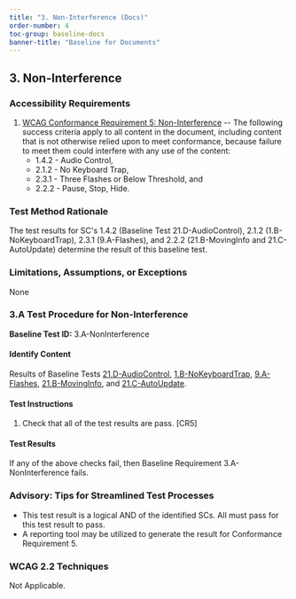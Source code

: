```yaml
---
title: "3. Non-Interference (Docs)"
order-number: 4
toc-group: baseline-docs
banner-title: "Baseline for Documents"
---
```


## 3. Non-Interference

### Accessibility Requirements

1.  [WCAG Conformance Requirement 5: Non-Interference](https://www.w3.org/WAI/WCAG22/Understanding/conformance#conf-req5) -- The following success criteria apply to all content in the document, including content that is not otherwise relied upon to meet conformance, because failure to meet them could interfere with any use of the content:
    -   1.4.2 - Audio Control,
    -   2.1.2 - No Keyboard Trap,
    -   2.3.1 - Three Flashes or Below Threshold, and
    -   2.2.2 - Pause, Stop, Hide.

### Test Method Rationale

The test results for SC's 1.4.2 (Baseline Test 21.D-AudioControl), 2.1.2 (1.B-NoKeyboardTrap), 2.3.1 (9.A-Flashes), and 2.2.2 (21.B-MovingInfo and 21.C-AutoUpdate) determine the result of this baseline test.

### Limitations, Assumptions, or Exceptions

None

### 3.A Test Procedure for Non-Interference

**Baseline Test ID:** 3.A-NonInterference

#### Identify Content

<p id="d3aIC">Results of Baseline Tests <a href="{{site.baseurl}}/document-baselines/21TimedEventsDocs/#21d-test-procedure-for-audio-control">21.D-AudioControl</a>, <a href="{{site.baseurl}}/document-baselines/01KeyboardDocs/#1b-test-procedure-for-no-keyboard-trap">1.B-NoKeyboardTrap</a>, <a href="{{site.baseurl}}/document-baselines/09FlashingDocs/#9a-test-procedure-for-three-flashes-or-below-threshold">9.A-Flashes</a>, <a href="{{site.baseurl}}/document-baselines/21TimedEventsDocs/#21b-test-procedure-for-moving-information">21.B-MovingInfo</a>, and <a href="{{site.baseurl}}/document-baselines/21TimedEventsDocs/#21c-test-procedure-for-auto-updating-information">21.C-AutoUpdate</a>.</p>

#### Test Instructions

<ol id="d3aTI">
    <li id="d3aTI-1">Check that all of the test results are pass. [CR5]</li>
</ol>

#### Test Results

<p id="d3aTR">If any of the above checks fail, then Baseline Requirement 3.A-NonInterference fails.</p>

### Advisory: Tips for Streamlined Test Processes

-   This test result is a logical AND of the identified SCs. All must pass for this test result to pass.
-   A reporting tool may be utilized to generate the result for Conformance Requirement 5.

### WCAG 2.2 Techniques

Not Applicable.

